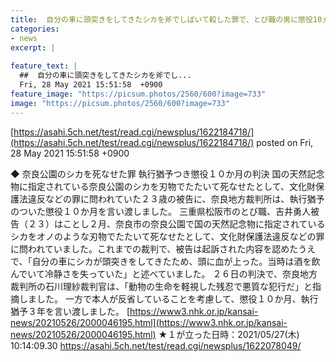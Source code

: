 ```yaml
---
title:  自分の車に頭突きをしてきたシカを斧でしばいて殺した罪で、とび職の男に懲役10ヵ月 執行猶予３年の判決★２  
categories:
- news
excerpt: |
  
feature_text: |
  ##  自分の車に頭突きをしてきたシカを斧でし...
  Fri, 28 May 2021 15:51:58  +0900
feature_image: "https://picsum.photos/2560/600?image=733"
image: "https://picsum.photos/2560/600?image=733"
---
```


[https://asahi.5ch.net/test/read.cgi/newsplus/1622184718/](https://asahi.5ch.net/test/read.cgi/newsplus/1622184718/)
posted on Fri, 28 May 2021 15:51:58  +0900

<!--more-->

◆ 奈良公園のシカを死なせた罪 執行猶予つき懲役１０か月の判決 国の天然記念物に指定されている奈良公園のシカを刃物でたたいて死なせたとして、文化財保護法違反などの罪に問われていた２３歳の被告に、奈良地方裁判所は、執行猶予のついた懲役１０か月を言い渡しました。 三重県松阪市のとび職、吉井勇人被告（２３）はことし２月、奈良市の奈良公園で国の天然記念物に指定されているシカをオノのような刃物でたたいて死なせたとして、文化財保護法違反などの罪に問われていました。これまでの裁判で、被告は起訴された内容を認めたうえで、「自分の車にシカが頭突きをしてきたため、頭に血が上った。当時は酒を飲んでいて冷静さを失っていた」と述べていました。 ２６日の判決で、奈良地方裁判所の石川理紗裁判官は、「動物の生命を軽視した残忍で悪質な犯行だ」と指摘しました。 一方で本人が反省していることを考慮して、懲役１０か月、執行猶予３年を言い渡しました。 [https://www3.nhk.or.jp/kansai-news/20210526/2000046195.html](https://www3.nhk.or.jp/kansai-news/20210526/2000046195.html) ★１が立った日時：2021/05/27(木) 10:14:09.30 https://asahi.5ch.net/test/read.cgi/newsplus/1622078049/
